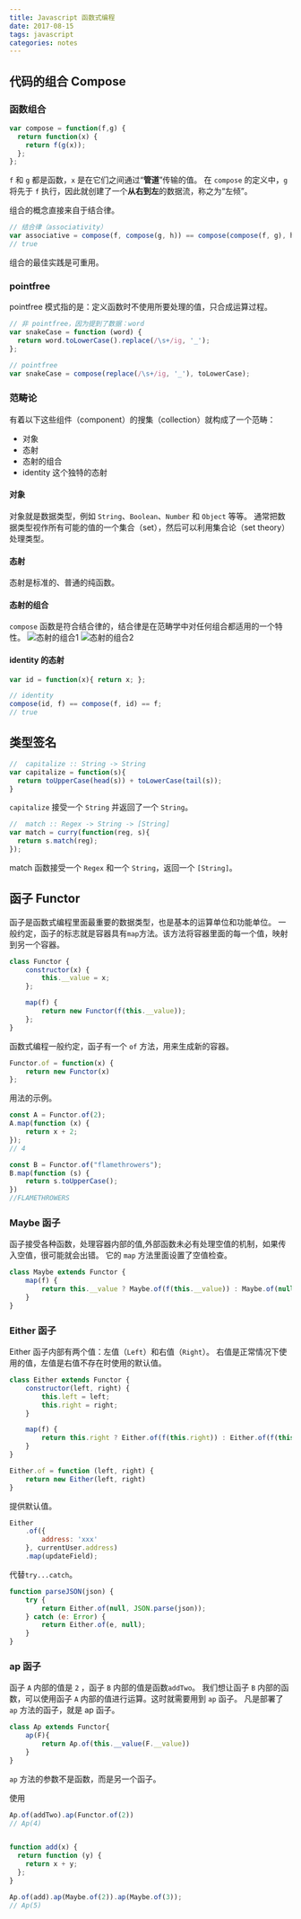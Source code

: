 ```yaml
---
title: Javascript 函数式编程
date: 2017-08-15
tags: javascript
categories: notes
---
```



## 代码的组合 Compose


### 函数组合

```javascript
var compose = function(f,g) {
  return function(x) {
    return f(g(x));
  };
};
```

`f` 和 `g` 都是函数，`x` 是在它们之间通过“**管道**”传输的值。
在 `compose` 的定义中，`g` 将先于 `f` 执行，因此就创建了一个**从右到左**的数据流，称之为“左倾”。

组合的概念直接来自于结合律。
```javascript
// 结合律（associativity）
var associative = compose(f, compose(g, h)) == compose(compose(f, g), h);
// true
```
组合的最佳实践是可重用。


### pointfree

pointfree 模式指的是：定义函数时不使用所要处理的值，只合成运算过程。
```javascript
// 非 pointfree，因为提到了数据：word
var snakeCase = function (word) {
  return word.toLowerCase().replace(/\s+/ig, '_');
};

// pointfree
var snakeCase = compose(replace(/\s+/ig, '_'), toLowerCase);
```


### 范畴论

有着以下这些组件（component）的搜集（collection）就构成了一个范畴：
- 对象
- 态射
- 态射的组合
- identity 这个独特的态射


#### 对象

对象就是数据类型，例如 `String`、`Boolean`、`Number` 和 `Object` 等等。
通常把数据类型视作所有可能的值的一个集合（set），然后可以利用集合论（set theory）处理类型。


#### 态射

态射是标准的、普通的纯函数。


#### 态射的组合

`compose` 函数是符合结合律的，结合律是在范畴学中对任何组合都适用的一个特性。
![态射的组合1](http://ofl97l8av.bkt.clouddn.com/17-8-14/4408562.jpg)
![态射的组合2](http://ofl97l8av.bkt.clouddn.com/17-8-14/4408562.jpg)


#### identity 的态射

```javascript
var id = function(x){ return x; };

// identity
compose(id, f) == compose(f, id) == f;
// true
```


## 类型签名

```javascript
//  capitalize :: String -> String
var capitalize = function(s){
  return toUpperCase(head(s)) + toLowerCase(tail(s));
}
```
`capitalize` 接受一个 `String` 并返回了一个 `String`。


```javascript
//  match :: Regex -> String -> [String]
var match = curry(function(reg, s){
  return s.match(reg);
});
```
match 函数接受一个 `Regex` 和一个 `String`，返回一个 `[String]`。


## 函子 Functor

函子是函数式编程里面最重要的数据类型，也是基本的运算单位和功能单位。
一般约定，函子的标志就是容器具有`map`方法。该方法将容器里面的每一个值，映射到另一个容器。
```javascript
class Functor {
    constructor(x) {
        this.__value = x;
    };

    map(f) {
        return new Functor(f(this.__value));
    };
}
```

函数式编程一般约定，函子有一个 `of` 方法，用来生成新的容器。
```javascript
Functor.of = function(x) {
    return new Functor(x)
};
```

用法的示例。
```javascript
const A = Functor.of(2);
A.map(function (x) {
    return x + 2;
});
// 4

const B = Functor.of("flamethrowers");
B.map(function (s) {
    return s.toUpperCase();
})
//FLAMETHROWERS
```


### Maybe 函子

函子接受各种函数，处理容器内部的值,外部函数未必有处理空值的机制，如果传入空值，很可能就会出错。
它的 `map` 方法里面设置了空值检查。
```javascript
class Maybe extends Functor {
    map(f) {
        return this.__value ? Maybe.of(f(this.__value)) : Maybe.of(null);
    }
}
```


### Either 函子

Either 函子内部有两个值：左值（`Left`）和右值（`Right`）。
右值是正常情况下使用的值，左值是右值不存在时使用的默认值。
```javascript
class Either extends Functor {
    constructor(left, right) {
        this.left = left;
        this.right = right;
    }

    map(f) {
        return this.right ? Either.of(f(this.right)) : Either.of(f(this.left));
    }
}

Either.of = function (left, right) {
    return new Either(left, right)
}
```

提供默认值。
```javascript
Either
    .of({
        address: 'xxx'
    }, currentUser.address)
    .map(updateField);
```

代替`try...catch`。
```javascript
function parseJSON(json) {
    try {
        return Either.of(null, JSON.parse(json));
    } catch (e: Error) {
        return Either.of(e, null);
    }
}
```


### ap 函子

函子 `A` 内部的值是 `2` ，函子 `B` 内部的值是函数`addTwo`。
我们想让函子 `B` 内部的函数，可以使用函子 `A` 内部的值进行运算。这时就需要用到 `ap` 函子。
凡是部署了 `ap` 方法的函子，就是 ap 函子。
```javascript
class Ap extends Functor{
    ap(F){
        return Ap.of(this.__value(F.__value))
    }
}
```
`ap` 方法的参数不是函数，而是另一个函子。

使用
```javascript
Ap.of(addTwo).ap(Functor.of(2))
// Ap(4)


function add(x) {
  return function (y) {
    return x + y;
  };
}

Ap.of(add).ap(Maybe.of(2)).ap(Maybe.of(3));
// Ap(5)
```

